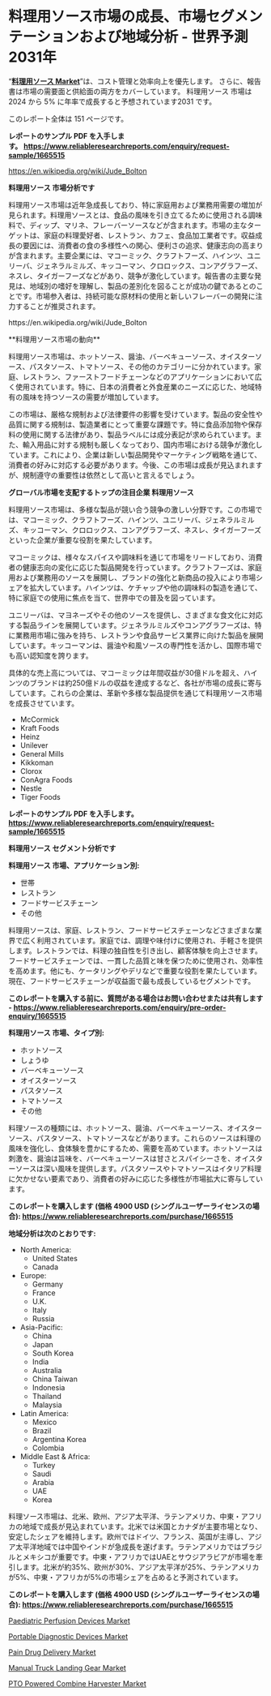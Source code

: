 <p><h1>料理用ソース市場の成長、市場セグメンテーションおよび地域分析 - 世界予測 2031年</h1></p><p>&ldquo;<strong><a href="https://www.reliableresearchreports.com/culinary-sauces-r1665515">料理用ソース Market</a></strong>&rdquo;は、コスト管理と効率向上を優先します。 さらに、報告書は市場の需要面と供給面の両方をカバーしています。 料理用ソース 市場は 2024 から 5% に年率で成長すると予想されています2031 です。</p>
<p>このレポート全体は 151 ページです。</p>
<p><strong>レポートのサンプル PDF を入手します。&nbsp;<a href="https://www.reliableresearchreports.com/enquiry/request-sample/1665515">https://www.reliableresearchreports.com/enquiry/request-sample/1665515</a></strong></p>
<p><a href="https://en.wikipedia.org/wiki/Jude_Bolton">https://en.wikipedia.org/wiki/Jude_Bolton</a></p>
<p><strong>料理用ソース 市場分析です</strong></p>
<p><p>料理用ソース市場は近年急成長しており、特に家庭用および業務用需要の増加が見られます。料理用ソースとは、食品の風味を引き立てるために使用される調味料で、ディップ、マリネ、フレーバーソースなどが含まれます。市場の主なターゲットは、家庭の料理愛好者、レストラン、カフェ、食品加工業者です。収益成長の要因には、消費者の食の多様性への関心、便利さの追求、健康志向の高まりが含まれます。主要企業には、マコーミック、クラフトフーズ、ハインツ、ユニリーバ、ジェネラルミルズ、キッコーマン、クロロックス、コンアグラフーズ、ネスレ、タイガーフーズなどがあり、競争が激化しています。報告書の主要な発見は、地域別の嗜好を理解し、製品の差別化を図ることが成功の鍵であるとのことです。市場参入者は、持続可能な原材料の使用と新しいフレーバーの開発に注力することが推奨されます。</p></p>
<p>https://en.wikipedia.org/wiki/Jude_Bolton</p>
<p><p>**料理用ソース市場の動向**</p><p>料理用ソース市場は、ホットソース、醤油、バーベキューソース、オイスターソース、パスタソース、トマトソース、その他のカテゴリーに分かれています。家庭、レストラン、ファーストフードチェーンなどのアプリケーションにおいて広く使用されています。特に、日本の消費者と外食産業のニーズに応じた、地域特有の風味を持つソースの需要が増加しています。</p><p>この市場は、厳格な規制および法律要件の影響を受けています。製品の安全性や品質に関する規制は、製造業者にとって重要な課題です。特に食品添加物や保存料の使用に関する法律があり、製品ラベルには成分表記が求められています。また、輸入用品に対する規制も厳しくなっており、国内市場における競争が激化しています。これにより、企業は新しい製品開発やマーケティング戦略を通じて、消費者の好みに対応する必要があります。今後、この市場は成長が見込まれますが、規制遵守の重要性は依然として高いと言えるでしょう。</p></p>
<p><strong>グローバル市場を支配するトップの注目企業 料理用ソース</strong></p>
<p><p>料理用ソース市場は、多様な製品が競い合う競争の激しい分野です。この市場では、マコーミック、クラフトフーズ、ハインツ、ユニリーバ、ジェネラルミルズ、キッコーマン、クロロックス、コンアグラフーズ、ネスレ、タイガーフーズといった企業が重要な役割を果たしています。</p><p>マコーミックは、様々なスパイスや調味料を通じて市場をリードしており、消費者の健康志向の変化に応じた製品開発を行っています。クラフトフーズは、家庭用および業務用のソースを展開し、ブランドの強化と新商品の投入により市場シェアを拡大しています。ハインツは、ケチャップや他の調味料の製造を通じて、特に家庭での使用に焦点を当て、世界中での普及を図っています。</p><p>ユニリーバは、マヨネーズやその他のソースを提供し、さまざまな食文化に対応する製品ラインを展開しています。ジェネラルミルズやコンアグラフーズは、特に業務用市場に強みを持ち、レストランや食品サービス業界に向けた製品を展開しています。キッコーマンは、醤油や和風ソースの専門性を活かし、国際市場でも高い認知度を誇ります。</p><p>具体的な売上高については、マコーミックは年間収益が30億ドルを超え、ハインツのブランドは約250億ドルの収益を達成するなど、各社が市場の成長に寄与しています。これらの企業は、革新や多様な製品提供を通じて料理用ソース市場を成長させています。</p></p>
<p><ul><li>McCormick</li><li>Kraft Foods</li><li>Heinz</li><li>Unilever</li><li>General Mills</li><li>Kikkoman</li><li>Clorox</li><li>ConAgra Foods</li><li>Nestle</li><li>Tiger Foods</li></ul></p>
<p><strong>レポートのサンプル PDF を入手します。 <a href="https://www.reliableresearchreports.com/enquiry/request-sample/1665515">https://www.reliableresearchreports.com/enquiry/request-sample/1665515</a></strong></p>
<p><strong>料理用ソース セグメント分析です</strong></p>
<p><strong>料理用ソース 市場、アプリケーション別:</strong></p>
<p><ul><li>世帯</li><li>レストラン</li><li>フードサービスチェーン</li><li>その他</li></ul></p>
<p><p>料理用ソースは、家庭、レストラン、フードサービスチェーンなどさまざまな業界で広く利用されています。家庭では、調理や味付けに使用され、手軽さを提供します。レストランでは、料理の独自性を引き出し、顧客体験を向上させます。フードサービスチェーンでは、一貫した品質と味を保つために使用され、効率性を高めます。他にも、ケータリングやデリなどで重要な役割を果たしています。現在、フードサービスチェーンが収益面で最も成長しているセグメントです。</p></p>
<p><strong>このレポートを購入する前に、質問がある場合はお問い合わせまたは共有します - <a href="https://www.reliableresearchreports.com/enquiry/pre-order-enquiry/1665515">https://www.reliableresearchreports.com/enquiry/pre-order-enquiry/1665515</a></strong></p>
<p><strong>料理用ソース 市場、タイプ別:</strong></p>
<p><ul><li>ホットソース</li><li>しょうゆ</li><li>バーベキューソース</li><li>オイスターソース</li><li>パスタソース</li><li>トマトソース</li><li>その他</li></ul></p>
<p><p>料理ソースの種類には、ホットソース、醤油、バーベキューソース、オイスターソース、パスタソース、トマトソースなどがあります。これらのソースは料理の風味を強化し、食体験を豊かにするため、需要を高めています。ホットソースは刺激を、醤油は旨味を、バーベキューソースは甘さとスパイシーさを、オイスターソースは深い風味を提供します。パスタソースやトマトソースはイタリア料理に欠かせない要素であり、消費者の好みに応じた多様性が市場拡大に寄与しています。</p></p>
<p><strong>このレポートを購入します (価格 4900 USD (シングルユーザーライセンスの場合): <a href="https://www.reliableresearchreports.com/purchase/1665515">https://www.reliableresearchreports.com/purchase/1665515</a></strong></p>
<p><strong>地域分析は次のとおりです:</strong></p>
<p><ul>
    <li>
        North America:
        <ul>
            <li>United States</li>
            <li>Canada</li>
        </ul>
    </li>
    <li>
        Europe:
        <ul>
            <li>Germany</li>
            <li>France</li>
            <li>U.K.</li>
            <li>Italy</li>
            <li>Russia</li>
        </ul>
    </li>
    <li>
        Asia-Pacific:
        <ul>
            <li>China</li>
            <li>Japan</li>
            <li>South Korea</li>
            <li>India</li>
            <li>Australia</li>
            <li>China Taiwan</li>
            <li>Indonesia</li>
            <li>Thailand</li>
            <li>Malaysia</li>
        </ul>
    </li>
    <li>
        Latin America:
        <ul>
            <li>Mexico</li>
            <li>Brazil</li>
            <li>Argentina Korea</li>
            <li>Colombia</li>
        </ul>
    </li>
    <li>
        Middle East & Africa:
        <ul>
            <li>Turkey</li>
            <li>Saudi</li>
            <li>Arabia</li>
            <li>UAE</li>
            <li>Korea</li>
        </ul>
    </li>
    </ul></p>
<p><p>料理ソース市場は、北米、欧州、アジア太平洋、ラテンアメリカ、中東・アフリカの地域で成長が見込まれています。北米では米国とカナダが主要市場となり、安定したシェアを維持します。欧州ではドイツ、フランス、英国が主導し、アジア太平洋地域では中国やインドが急成長を遂げます。ラテンアメリカではブラジルとメキシコが重要です。中東・アフリカではUAEとサウジアラビアが市場を牽引します。北米が約35%、欧州が30%、アジア太平洋が25%、ラテンアメリカが5%、中東・アフリカが5%の市場シェアを占めると予測されています。</p></p>
<p><strong>このレポートを購入します (価格 4900 USD (シングルユーザーライセンスの場合): <a href="https://www.reliableresearchreports.com/purchase/1665515">https://www.reliableresearchreports.com/purchase/1665515</a></strong></p>
<p><p><a href="https://medium.com/@juanstephebgxxfbf/paediatric-perfusion-devices-market-evolution-global-trends-and-regional-dynamics-2024-2031-e36e8e0aabee">Paediatric Perfusion Devices Market</a></p><p><a href="https://www.linkedin.com/pulse/market-dynamics-future-trends-global-portable-diagnostic-9lwie">Portable Diagnostic Devices Market</a></p><p><a href="https://medium.com/@juanstephebgxxfbf/pain-drug-delivery-market-industry-landscape-growth-trajectories-and-global-markets-1003fcd6b9b3">Pain Drug Delivery Market</a></p><p><a href="https://github.com/arionmp/Market-Research-Report-List-5/blob/main/manual-truck-landing-gear-market.md">Manual Truck Landing Gear Market</a></p><p><a href="https://github.com/petbigbeepjn/Market-Research-Report-List-1/blob/main/pto-powered-combine-harvester-market.md">PTO Powered Combine Harvester Market</a></p></p>